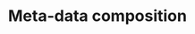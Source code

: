 ---
content_type: "doc_shard"
title: "Meta-data composition"
chapter: "meta"
ordering: 2
label: "meta-layers"
version: 1.0
published: true
---